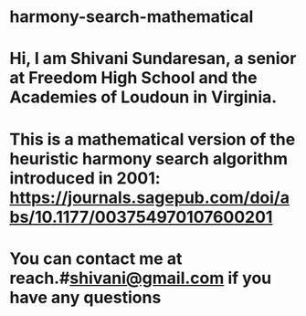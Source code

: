 # harmony-search-mathematical
# Hi, I am Shivani Sundaresan, a senior at Freedom High School and the Academies of Loudoun in Virginia. 
# This is a mathematical version of the heuristic harmony search algorithm introduced in 2001: https://journals.sagepub.com/doi/abs/10.1177/003754970107600201
# You can contact me at reach.#shivani@gmail.com if you have any questions